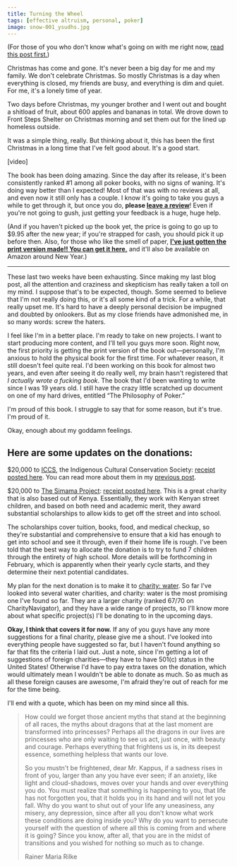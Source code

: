```yaml
---
title: Turning the Wheel
tags: [effective altruism, personal, poker]
image: snow-001_ysudhs.jpg
---
```


(For those of you who don't know what's going on with me right now, [read this post first.](http://www.haseebq.com/starting-over/))

Christmas has come and gone. It's never been a big day for me and my family. We don't celebrate Christmas. So mostly Christmas is a day when everything is closed, my friends are busy, and everything is dim and quiet. For me, it's a lonely time of year.

Two days before Christmas, my younger brother and I went out and bought a shitload of fruit, about 600 apples and bananas in total. We drove down to Front Steps Shelter on Christmas morning and set them out for the lined up homeless outside.

It was a simple thing, really. But thinking about it, this has been the first Christmas in a long time that I've felt good about. It's a good start.

<div class="ui embed" data-url="https://www.youtube.com/embed/Og-KuHMb2Ek">[video]</div>

The book has been doing amazing. Since the day after its release, it's been consistently ranked #1 among all poker books, with no signs of waning. It's doing way better than I expected! Most of that was with no reviews at all, and even now it still only has a couple. I know it's going to take you guys a while to get through it, but once you do, **please [leave a review](http://www.amazon.com/dp/B00HFDJU6A)**! Even if you're not going to gush, just getting your feedback is a huge, huge help.

<span class="note">(And if you haven't picked up the book yet, the price is going to go up to $9.95 after the new year; if you're strapped for cash, you should pick it up before then. Also, for those who like the smell of paper, **[I've just gotten the print version made!! You can get it here,](https://www.createspace.com/4581115)** and it'll also be available on Amazon around New Year.)</span>

----

These last two weeks have been exhausting. Since making my last blog post, all the attention and craziness and skepticism has really taken a toll on my mind. I suppose that's to be expected, though. Some seemed to believe that I'm not really doing this, or it's all some kind of a trick. For a while, that really upset me. It's hard to have a deeply personal decision be impugned and doubted by onlookers. But as my close friends have admonished me, in so many words: screw the haters.

I feel like I'm in a better place. I'm ready to take on new projects. I want to start producing more content, and I'll tell you guys more soon. Right now, the first priority is getting the print version of the book out&mdash;personally, I'm anxious to hold the physical book for the first time. For whatever reason, it still doesn't feel quite real. I'd been working on this book for almost two years, and even after seeing it do really well, my brain hasn't registered that *I actually wrote a fucking book*. The book that I'd been wanting to write since I was 19 years old. I still have the crazy little scratched up document on one of my hard drives, entitled &ldquo;The Philosophy of Poker.&rdquo;

I'm proud of this book. I struggle to say that for some reason, but it's true. I'm proud of it.

Okay, enough about my goddamn feelings.

## Here are some updates on the donations:

$20,000 to [ICCS](http://www.tribalstruggle.org), the Indigenous Cultural Conservation Society: [receipt posted here](http://www.scribd.com/doc/194144975/ICCS-Donation-Receipt). You can read more about them in my [previous post](http://www.haseebq.com/starting-over/).

$20,000 to [The Simama Project](http://thesimamaproject.org/): [receipt posted here](http://www.scribd.com/doc/193967057/EW-Donation-Receipt-SimamaProjectQureshi). This is a great charity that is also based out of Kenya. Essentially, they work with Kenyan street children, and based on both need and academic merit, they award substantial scholarships to allow kids to get off the street and into school.

The scholarships cover tuition, books, food, and medical checkup, so they're substantial and comprehensive to ensure that a kid has enough to get into school and see it through, even if their home life is rough. I've been told that the best way to allocate the donation is to try to fund 7 children through the entirety of high school. More details will be forthcoming in February, which is apparently when their yearly cycle starts, and they determine their next potential candidates.

My plan for the next donation is to make it to [charity: water](http://www.charitywater.org/whywater/). So far I've looked into several water charities, and charity: water is the most promising one I've found so far. They are a larger charity (ranked 67/70 on CharityNavigator), and they have a wide range of projects, so I'll know more about what specific project(s) I'll be donating to in the upcoming days.

**Okay, I think that covers it for now.** If any of you guys have any more suggestions for a final charity, please give me a shout. I've looked into everything people have suggested so far, but I haven't found anything so far that fits the criteria I laid out. Just a note, since I'm getting a lot of suggestions of foreign charities&mdash;they have to have 501(c) status in the United States! Otherwise I'd have to pay extra taxes on the donation, which would ultimately mean I wouldn't be able to donate as much. So as much as all these foreign causes are awesome, I'm afraid they're out of reach for me for the time being.

I'll end with a quote, which has been on my mind since all this.

> How could we forget those ancient myths that stand at the beginning of all races, the myths about dragons that at the last moment are transformed into princesses? Perhaps all the dragons in our lives are princesses who are only waiting to see us act, just once, with beauty and courage. Perhaps everything that frightens us is, in its deepest essence, something helpless that wants our love.
>
>  So you mustn't be frightened, dear Mr. Kappus, if a sadness rises in front of you, larger than any you have ever seen; if an anxiety, like light and cloud-shadows, moves over your hands and over everything you do. You must realize that something is happening to you, that life has not forgotten you, that it holds you in its hand and will not let you fall. Why do you want to shut out of your life any uneasiness, any misery, any depression, since after all you don't know what work these conditions are doing inside you? Why do you want to persecute yourself with the question of where all this is coming from and where it is going? Since you know, after all, that you are in the midst of transitions and you wished for nothing so much as to change.
>
> <div class="source">Rainer Maria Rilke</div>
